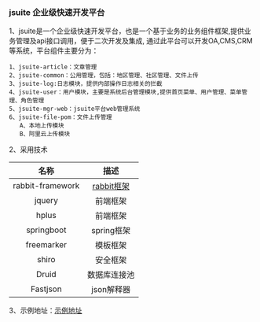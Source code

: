 ### jsuite 企业级快速开发平台

1、jsuite是一个企业级快速开发平台，也是一个基于业务的业务组件框架,提供业务管理及api接口调用，便于二次开发及集成,
通过此平台可以开发OA,CMS,CRM等系统，平台组件主要分为：

    1、jsuite-article：文章管理
    2、jsuite-common：公用管理，包括：地区管理、社区管理、文件上传
    3、jsuite-log:日志模块，提供内部操作日志相关的拦截
    4、jsuite-user：用户模块，主要是系统后台管理模块,提供首页菜单、用户管理、菜单管理、角色管理
    5、jsuite-mgr-web：jsuite平台web管理系统
    6、jsuite-file-pom：文件上传管理
       A、本地上传模块
       B、阿里云上传模块
2、采用技术

| 名称 |描述 |
| :-----:| :----: |
| rabbit-framework | [rabbit框架](https://github.com/scloudic/rabbit-framework) |
| jquery | 前端框架 |
| hplus | 前端框架 |
| springboot | spring框架 |
| freemarker | 模板框架 |
| shiro | 安全框架 |
| Druid | 数据库连接池 |
| Fastjson | json解释器 |
   
3、示例地址：<a href="http://jsuitedemo.scloudic.com/jsuiteMgr" target="_blank">示例地址</a>
   